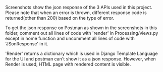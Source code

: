 Screenshots show the json response of the 3 APIs used in this project. Please note that when an error is thrown, different response code is returned(other than 200) based on the type of error. 

To get the json response on Postman as shown in the screenshots in this folder, comment out all lines of code with 'render' in Processing/views.py except in home function and uncomment all lines of code with 'JSonResponse' in it.

'Render' returns a dictionary which is used in Django Template Language for the UI and postman can't show it as a json response. However, when Render is used, HTML page with rendered content is visible. 
